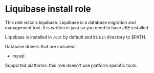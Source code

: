 # Liquibase install role

This role installs liquibase. Liquibase is a database migration and management tool.
It is written in java so you need to have JRE installed. 

Liquibase is installed in `/opt` by default and its `bin` directory to $PATH.

Database drivers that are included:
- mysql

Supported platforms: this role doesn't use platform specific tools.
